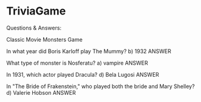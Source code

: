 # TriviaGame








Questions & Answers:

Classic Movie Monsters Game

In what year did Boris Karloff play The Mummy? 
b) 1932 ANSWER


What type of monster is Nosferatu?
a) vampire ANSWER


In 1931, which actor played Dracula?
d) Bela Lugosi ANSWER


In "The Bride of Frakenstein," who played both the bride and Mary Shelley? 
d) Valerie Hobson ANSWER




